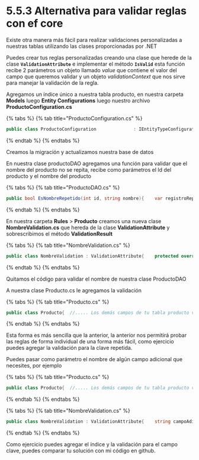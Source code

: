 # 5.5.3 Alternativa para validar reglas con ef core

Existe otra manera más fácil para realizar validaciones personalizadas a nuestras tablas utilizando las clases proporcionadas por .NET

Puedes crear tus reglas personalizadas creando una clase que herede de la clase  **`ValidationAttribute`** e implementar el método **`IsValid`** esta función recibe 2 parámetros un objeto llamado _value_ que contiene el valor del campo que queremos validar y un objeto _validationContext_ que nos sirve para manejar la validación de la regla.

Agregamos un índice único a nuestra tabla producto, en nuestra carpeta **Models** luego **Entity Configurations** luego nuestro archivo **ProductoConfiguration.cs**

{% tabs %}
{% tab title="ProductoConfiguration.cs" %}
```csharp
public class ProductoConfiguration              : IEntityTypeConfiguration<Producto>{	public void Configure(EntityTypeBuilder<Producto> builder)	{		//Código indice para el nombre en producto		builder.HasIndex(e => e.Nombre)			.IsUnique()			.HasName("UX_ProductoNombre");	}}
```
{% endtab %}
{% endtabs %}

Creamos la migración y actualizamos nuestra base de datos

En nuestra clase productoDAO agregamos una función para validar que el nombre del producto no se repita, recibe como parámetros el Id del producto y el nombre del producto

{% tabs %}
{% tab title="ProductoDAO.cs" %}
```csharp
public bool EsNombreRepetido(int id, string nombre){	var registroRepetido = contexto.Producto	                         .FirstOrDefault(c => c.Nombre == nombre								                   && c.Id != id);	if (registroRepetido != null)	{		customError = new CustomError(400, String.Format(		  this.localizacion.GetLocalizedHtmlString("Repeteaded"), 		                            "Producto", "nombre"), "Nombre");		return true;	}	return false;}
```
{% endtab %}
{% endtabs %}

En nuestra carpeta **Rules** &gt; **Producto** creamos una nueva clase **NombreValidation.cs** que hereda de la clase **ValidationAttribute** y sobrescribimos el método **ValidationResult**

{% tabs %}
{% tab title="NombreValidation.cs" %}
```csharp
public class NombreValidation : ValidationAttribute{ 	protected override ValidationResult IsValid(object value, 	                         ValidationContext validationContext)	{		//Obtenemos el contexto de nuestra aplicación		var contexto = (CaducaContext)validationContext					.GetService(typeof(CaducaContext));		//Obtenemos la clase para personalizar los mensajes de 		//error por idioma		var localizacion = (LocService)validationContext				   .GetService(typeof(LocService));		//Obtenemos el producto a agregar/modificar		Producto producto = (Producto)validationContext		                                           .ObjectInstance;				ProductoDAO productoDAO = new ProductoDAO(contexto, 		                                              localizacion);		//En lugar de producto.Nombre tambbién puedes pasar		//value.toString() el cual contiene el valor del campo		//a validar		//if (productoDAO.EsNombreRepetido(producto.Id, 		//                                           value.ToString())		if (productoDAO.EsNombreRepetido(producto.Id, 		                                            producto.Nombre))		{			//Si el producto esta repetido regresamos el 			//mensaje de error			return new ValidationResult(productoDAO.customError			                                              .Message);		}		//Indica que la regla se cumple correctamente		return ValidationResult.Success;	}}
```
{% endtab %}
{% endtabs %}

Quitamos el código para validar el nombre de nuestra clase ProductoDAO

A nuestra clase Producto.cs le agregamos la validación

{% tabs %}
{% tab title="Producto.cs" %}
```csharp
public class Producto{	//..... Los demás campos de tu tabla producto van aqui		[NombreValidation()]	public string Nombre { get; set; }}
```
{% endtab %}
{% endtabs %}

Esta forma es más sencilla que la anterior, la anterior nos permitirá probar las reglas de forma individual de una forma más fácil, como ejercicio puedes agregar la validación para la clave repetida.

Puedes pasar como parámetro el nombre de algún campo adicional que necesites, por ejemplo

{% tabs %}
{% tab title="Producto.cs" %}
```csharp
public class Producto{	//..... Los demás campos de tu tabla producto van aqui		[NombreValidation("Id")]	public string Nombre { get; set; }}
```
{% endtab %}
{% endtabs %}

{% tabs %}
{% tab title="NombreValidation.cs" %}
```csharp
public class NombreValidation : ValidationAttribute{	string campoAdicional;	public NombreValidation(string campoAdicional)	{		this.campoAdicional = campoAdicional;	}	protected override ValidationResult IsValid(object value, 	                           ValidationContext validationContext)	{				//...código		var campo = validationContext.ObjectType.GetProperty(		                                           campoAdicional);		if (campo == null)			throw new ArgumentException("Propiedad no encontrada");		var id = (int)campo.GetValue(		                           validationContext.ObjectInstance);		//...código	}}
```
{% endtab %}
{% endtabs %}

Como ejercicio puedes agregar el índice y la validación para el campo clave, puedes comparar tu solución con mi código en github.





